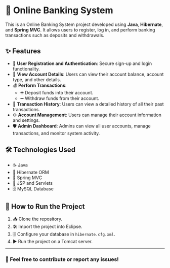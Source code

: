 # 🏦 Online Banking System

This is an Online Banking System project developed using **Java**, **Hibernate**, and **Spring MVC**. It allows users to register, log in, and perform banking transactions such as deposits and withdrawals.

## ✨ Features
- 🔐 **User Registration and Authentication**: Secure sign-up and login functionality.
- 🧾 **View Account Details**: Users can view their account balance, account type, and other details.
- 💰 **Perform Transactions**:
  - ➕ Deposit funds into their account.
  - ➖ Withdraw funds from their account.
- 📜 **Transaction History**: Users can view a detailed history of all their past transactions.
- ⚙️ **Account Management**: Users can manage their account information and settings.
- 🛡️ **Admin Dashboard**: Admins can view all user accounts, manage transactions, and monitor system activity.

## 🛠️ Technologies Used
- ☕ Java
- 🐘 Hibernate ORM
- 🌿 Spring MVC
- 📄 JSP and Servlets
- 🗄️ MySQL Database

## 🚀 How to Run the Project
1. 📥 Clone the repository.
2. 🛠️ Import the project into Eclipse.
3. 🗄️ Configure your database in `hibernate.cfg.xml`.
4. ▶️ Run the project on a Tomcat server.

---

### 🤝 Feel free to contribute or report any issues!
